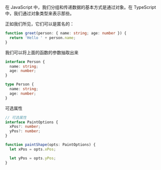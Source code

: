 在 JavaScript 中，我们分组和传递数据的基本方式是通过对象。在 TypeScript 中，我们通过对象类型来表示那些。

正如我们所见，它们可以是匿名的：

```ts
function greet(person: { name: string; age: number }) {
  return 'Hello ' + person.name;
}
```

我们可以将上面的函数的参数抽取出来

```ts
interface Person {
  name: string;
  age: number;
}

type Person {
  name: string;
  age: number;
}
```

可选属性

```ts
// 可选属性
interface PaintOptions {
  xPos?: number;
  yPos?: number;
}

function paintShape(opts: PaintOptions) {
  let xPos = opts.xPos;

  let yPos = opts.yPos;
}
```
